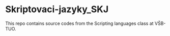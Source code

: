 # Skriptovaci-jazyky_SKJ

This repo contains source codes from the Scripting languages class at VŠB-TUO.
